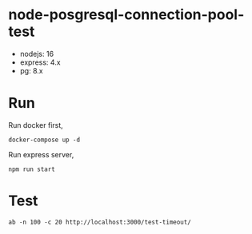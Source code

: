 # node-posgresql-connection-pool-test
- nodejs: 16
- express: 4.x
- pg: 8.x

# Run
Run docker first,
```
docker-compose up -d

```

Run express server,
```
npm run start

```

# Test
```
ab -n 100 -c 20 http://localhost:3000/test-timeout/
```




